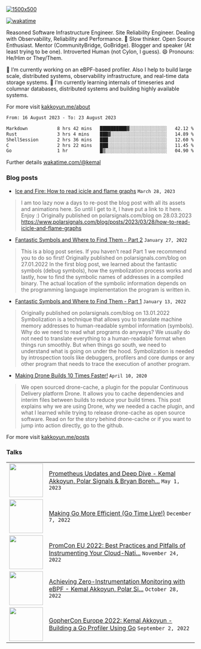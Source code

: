 [![1500x500](https://user-images.githubusercontent.com/536449/87228151-7d711200-c39f-11ea-9cd5-a511464c430f.jpeg "Kemal Akkoyun")](https://github.com/kakkoyun)

<!--
**kakkoyun/kakkoyun** is a ✨ _special_ ✨ repository because its `README.md` (this file) appears on your GitHub profile.

Here are some ideas to get you started:

- 🔭 I’m currently working on ...
- 🌱 I’m currently learning ...
- 👯 I’m looking to collaborate on ...
- 🤔 I’m looking for help with ...
- 💬 Ask me about ...
- 📫 How to reach me: ...
- 😄 Pronouns: ...
- ⚡ Fun fact: ...



<table border="0">
  <tbody>
    <tr valign="top">
      <td width="50%" align="center">
        <img src="https://github-readme-stats.vercel.app/api?username=kakkoyun&show_icons=true&count_private=true&theme=gotham&layout=default" />
      </td>
      <td width="50%" align="center">
        <img src="https://github-readme-stats.vercel.app/api/wakatime?username=kemal&theme=gotham&layout=default" />
      </td>
    </tr>
  </tbody>
</table>

-->

[![wakatime](https://wakatime.com/badge/user/c03c2c3a-0328-4e74-ba79-1ce0eb43a4f8.svg)](https://wakatime.com/@c03c2c3a-0328-4e74-ba79-1ce0eb43a4f8)
<!--[![twitter](https://img.shields.io/twitter/follow/wakatime?label=followers&logo=twitter&color=%23007ec6&style=plastic)](https://twitter.com/kkakkoyun)
[![github](https://img.shields.io/github/followers/kakkoyun?logo=github&style=plastic)](https://github.com/kakkoyun?tab=followers)-->

Reasoned Software Infrastructure Engineer. Site Reliability Engineer. Dealing with Observability, Reliability and Performance. 
🤔 Slow thinker. Open Source Enthusiast. Mentor (CommunityBridge, GoBridge). Blogger and speaker (At least trying to be one). 
Introverted Human (not Cylon, I guess). 😄 Pronouns: He/Him or They/Them.

🔭 I’m currently working on an eBPF-based profiler. Also I help to build large scale, distributed systems, observability infrastructure, and real-time data storage systems.
🌱 I’m currently learning internals of timeseries and columnar databases, distributed systems and building highly available systems.

For more visit [kakkoyun.me/about](https://kakkoyun.me/about)

<!--a href="http://www.github.com/kakkoyun"><img src="https://github-readme-stats.vercel.app/api?username=kakkoyun&show_icons=true&hide=&count_private=true&title_color=0891b2&text_color=ffffff&icon_color=0891b2&bg_color=1c1917&hide_border=true&show_icons=true" alt="kakkoyun's GitHub stats" /></a>
<a href="http://www.github.com/kakkoyun"><img src="https://github-readme-streak-stats.herokuapp.com/?user=kakkoyun&stroke=ffffff&background=1c1917&ring=0891b2&fire=0891b2&currStreakNum=ffffff&currStreakLabel=0891b2&sideNums=ffffff&sideLabels=ffffff&dates=ffffff&hide_border=true" /></a>

<!--START_SECTION:waka-->

```txt
From: 16 August 2023 - To: 23 August 2023

Markdown           8 hrs 42 mins   ██████████▓░░░░░░░░░░░░░░   42.12 %
Rust               3 hrs 4 mins    ███▓░░░░░░░░░░░░░░░░░░░░░   14.89 %
ShellSession       2 hrs 36 mins   ███░░░░░░░░░░░░░░░░░░░░░░   12.60 %
C                  2 hrs 22 mins   ███░░░░░░░░░░░░░░░░░░░░░░   11.45 %
Go                 1 hr            █▒░░░░░░░░░░░░░░░░░░░░░░░   04.90 %
```

<!--END_SECTION:waka-->

Further details [wakatime.com/@kemal](https://wakatime.com/@kemal)

### Blog posts
<!-- BLOG-POST-LIST:START -->
 - [Ice and Fire: How to read icicle and flame graphs](https://kakkoyun.me/posts/ice-and-fire/) `March 28, 2023` 
 > I am too lazy now a days to re-post the blog post with all its assets and animations here. So until I get to it, I have put a link to it here. Enjoy :&rpar;
Originally published on polarsignals.com/blog on 28.03.2023
https://www.polarsignals.com/blog/posts/2023/03/28/how-to-read-icicle-and-flame-graphs
 - [Fantastic Symbols and Where to Find Them - Part 2](https://kakkoyun.me/posts/fantastic-symbols-and-where-to-find-them-part-2/) `January 27, 2022` 
 > This is a blog post series. If you haven’t read Part 1 we recommend you to do so first!
Originally published on polarsignals.com/blog on 27.01.2022
In the first blog post, we learned about the fantastic symbols &lpar;debug symbols&rpar;, how the symbolization process works and lastly, how to find the symbolic names of addresses in a compiled binary.
The actual location of the symbolic information depends on the programming language implementation the program is written in.
 - [Fantastic Symbols and Where to Find Them - Part 1](https://kakkoyun.me/posts/fantastic-symbols-and-where-to-find-them/) `January 13, 2022` 
 > Originally published on polarsignals.com/blog on 13.01.2022
Symbolization is a technique that allows you to translate machine memory addresses to human-readable symbol information &lpar;symbols&rpar;.
Why do we need to read what programs do anyways? We usually do not need to translate everything to a human-readable format when things run smoothly. But when things go south, we need to understand what is going on under the hood. Symbolization is needed by introspection tools like debuggers, profilers and core dumps or any other program that needs to trace the execution of another program.
 - [Making Drone Builds 10 Times Faster!](https://kakkoyun.me/posts/making-drone-builds-10-times-faster/) `April 10, 2020` 
 > We open sourced drone-cache, a plugin for the popular Continuous Delivery platform Drone. It allows you to cache dependencies and interim files between builds to reduce your build times. This post explains why we are using Drone, why we needed a cache plugin, and what I learned while trying to release drone-cache as open source software.
Read on for the story behind drone-cache or if you want to jump into action directly, go to the github.<!-- BLOG-POST-LIST:END -->

For more visit [kakkoyun.me/posts](https://kakkoyun.me/posts)

### Talks
<table>
<!-- YOUTUBE-LIST:START -->
<tr><td><a href="https://www.youtube.com/watch?v=qQpehBEOakY"><img width="90px" src="https://i.ytimg.com/vi/qQpehBEOakY/mqdefault.jpg"></a></td><td><a href="https://www.youtube.com/watch?v=qQpehBEOakY">Prometheus Updates and Deep Dive - Kemal Akkoyun, Polar Signals &amp; Bryan Boreh...</a>
<code>May 1, 2023</code></td></tr>

<tr><td><a href="https://www.youtube.com/watch?v=R3DxZWEdJkc"><img width="90px" src="https://i.ytimg.com/vi/R3DxZWEdJkc/mqdefault.jpg"></a></td><td><a href="https://www.youtube.com/watch?v=R3DxZWEdJkc">Making Go More Efficient &lpar;Go Time Live!&rpar;</a>
<code>December 7, 2022</code></td></tr>

<tr><td><a href="https://www.youtube.com/watch?v=B6Ds2myOIRc"><img width="90px" src="https://i.ytimg.com/vi/B6Ds2myOIRc/mqdefault.jpg"></a></td><td><a href="https://www.youtube.com/watch?v=B6Ds2myOIRc">PromCon EU 2022: Best Practices and Pitfalls of Instrumenting Your Cloud-Nati...</a>
<code>November 24, 2022</code></td></tr>

<tr><td><a href="https://www.youtube.com/watch?v=g6B9Vbr88HM"><img width="90px" src="https://i.ytimg.com/vi/g6B9Vbr88HM/mqdefault.jpg"></a></td><td><a href="https://www.youtube.com/watch?v=g6B9Vbr88HM">Achieving Zero-Instrumentation Monitoring with eBPF - Kemal Akkoyun, Polar Si...</a>
<code>October 28, 2022</code></td></tr>

<tr><td><a href="https://www.youtube.com/watch?v=OlHQ6gkwqyA"><img width="90px" src="https://i.ytimg.com/vi/OlHQ6gkwqyA/mqdefault.jpg"></a></td><td><a href="https://www.youtube.com/watch?v=OlHQ6gkwqyA">GopherCon Europe 2022:  Kemal Akkoyun - Building a Go Profiler Using Go</a>
<code>September 2, 2022</code></td></tr>
<!-- YOUTUBE-LIST:END -->
</table>
